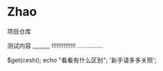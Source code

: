 # Zhao
项目仓库

测试内容
,,,,,,,,,,
!!!!!!!!!!!!!!
\...............

$get(ceshi);
echo "看看有什么区别";
'新手请多多关照';

